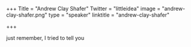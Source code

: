 +++
Title = "Andrew Clay Shafer"
Twitter = "littleidea"
image = "andrew-clay-shafer.png"
type = "speaker"
linktitle = "andrew-clay-shafer"

+++

just remember, I tried to tell you
